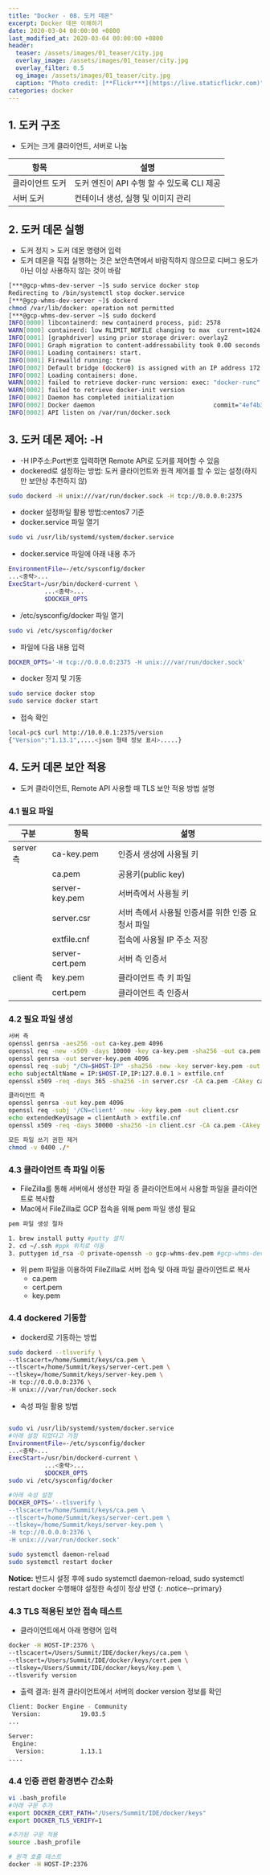 ```yaml
---
title: "Docker - 08. 도커 데몬"
excerpt: Docker 데몬 이해하기    
date: 2020-03-04 00:00:00 +0800
last_modified_at: 2020-03-04 00:00:00 +0800
header:
  teaser: /assets/images/01_teaser/city.jpg
  overlay_image: /assets/images/01_teaser/city.jpg
  overlay_filter: 0.5
  og_image: /assets/images/01_teaser/city.jpg
  caption: "Photo credit: [**Flickr***](https://live.staticflickr.com)"
categories: docker
---
```


## 1. 도커 구조

- 도커는 크게 클라이언트, 서버로 나눔

| 항목 | 설명 |
| --- | --- |
| 클라이언트 도커 | 도커 엔진이 API 수행 할 수 있도록 CLI 제공 |
| 서버 도커 | 컨테이너 생성, 실행 및 이미지 관리 |

## 2. 도커 데몬 실행

- 도커 정지 > 도커 데몬 명령어 입력
- 도커 데몬을 직접 실행하는 것은 보안측면에서 바람직하지 않으므로 디버그 용도가 아닌 이상 사용하지 않는 것이 바람

```sh 
[***@gcp-whms-dev-server ~]$ sudo service docker stop
Redirecting to /bin/systemctl stop docker.service
[***@gcp-whms-dev-server ~]$ dockerd
chmod /var/lib/docker: operation not permitted
[***@gcp-whms-dev-server ~]$ sudo dockerd
INFO[0000] libcontainerd: new containerd process, pid: 2578 
WARN[0000] containerd: low RLIMIT_NOFILE changing to max  current=1024 max=4096
INFO[0001] [graphdriver] using prior storage driver: overlay2 
INFO[0001] Graph migration to content-addressability took 0.00 seconds 
INFO[0001] Loading containers: start.                   
INFO[0001] Firewalld running: true                      
INFO[0002] Default bridge (docker0) is assigned with an IP address 172.17.0.0/16. Daemon option --bip can be used to set a preferred IP address 
INFO[0002] Loading containers: done.                    
WARN[0002] failed to retrieve docker-runc version: exec: "docker-runc": executable file not found in $PATH 
WARN[0002] failed to retrieve docker-init version       
INFO[0002] Daemon has completed initialization          
INFO[0002] Docker daemon                                 commit="4ef4b30/1.13.1" graphdriver=overlay2 version=1.13.1
INFO[0002] API listen on /var/run/docker.sock           
```

## 3. 도커 데몬 제어: -H

- -H IP주소:Port번호 입력하면 Remote API로 도커를 제어할 수 있음
- dockered로 설정하는 방법: 도커 클라이언트와 원격 제어를 할 수 있는 설정(하지만 보안상 추천하지 않)

```sh 
sudo dockerd -H unix:///var/run/docker.sock -H tcp://0.0.0.0:2375
```
- docker 설정파일 활용 방법:centos7 기준
- docker.service 파일 열기

```sh 
sudo vi /usr/lib/systemd/system/docker.service
```
- docker.service 파일에 아래 내용 추가

```sh
EnvironmentFile=-/etc/sysconfig/docker
...<중략>...
ExecStart=/usr/bin/dockerd-current \
          ...<중략>...
          $DOCKER_OPTS
```
- /etc/sysconfig/docker 파일 열기

```sh 
sudo vi /etc/sysconfig/docker
```

- 파일에 다음 내용 입력

```sh 
DOCKER_OPTS='-H tcp://0.0.0.0:2375 -H unix:///var/run/docker.sock'
```

- docker 정지 및 기동

```sh 
sudo service docker stop
sudo service docker start
```

- 접속 확인

```sh 
local-pc$ curl http://10.0.0.1:2375/version
{"Version":"1.13.1",....<json 형태 정보 표시>.....}
```

## 4. 도커 데몬 보안 적용
- 도커 클라이언트, Remote API 사용할 때 TLS 보안 적용 방법 설명

### 4.1 필요 파일

| 구분      | 항목             | 섦명 |
| ---      | ---             | --- |
| server 측 | ca-key.pem      | 인증서 생성에 사용될 키 |
|          | ca.pem          | 공용키(public key)|
|          | server-key.pem  | 서버측에서 사용될 키|
|          | server.csr      | 서버 측에서 사용될 인증서를 위한 인증 요청서 파일|
|          | extfile.cnf     | 접속에 사용될 IP 주소 저장 |
|          | server-cert.pem | 서버 측 인증서 |
| client 측 | key.pem        | 클라이언트 측 키 파일  |
|          | cert.pem       | 클라이언트 측 인증서 |

### 4.2 필요 파일 생성

```sh 
서버 측
openssl genrsa -aes256 -out ca-key.pem 4096
openssl req -new -x509 -days 10000 -key ca-key.pem -sha256 -out ca.pem
openssl genrsa -out server-key.pem 4096
openssl req -subj "/CN=$HOST-IP" -sha256 -new -key server-key.pem -out server.csr
echo subjectAltName = IP:$HOST-IP,IP:127.0.0.1 > extfile.cnf
openssl x509 -req -days 365 -sha256 -in server.csr -CA ca.pem -CAkey ca-key.pem -CAcreateserial -out server-cert.pem -extfile extfile.cnf

클라이언트 측
openssl genrsa -out key.pem 4096
openssl req -subj '/CN=client' -new -key key.pem -out client.csr
echo extendedKeyUsage = clientAuth > extfile.cnf
openssl x509 -req -days 30000 -sha256 -in client.csr -CA ca.pem -CAkey ca-key.pem -CAcreateserial -out cert.pem -extfile extfile.cnf

모든 파일 쓰기 권한 제거 
chmod -v 0400 ./*
```

### 4.3 클라이언트 측 파일 이동

- FileZilla를 통해 서버에서 생성한 파일 중 클라이언트에서 사용할 파일을 클라이언트로 복사함
- Mac에서 FileZilla로 GCP 접속을 위해 pem 파일 생성 필요

```sh 
pem 파일 생성 절차

1. brew install putty #putty 설치
2. cd ~/.ssh #ppk 위치로 이동
3. puttygen id_rsa -O private-openssh -o gcp-whms-dev.pem #gcp-whms-dev.pem 생성
```

- 위 pem 파일을 이용하여 FileZilla로 서버 접속 및 아래 파일 클라이언트로 복사
    - ca.pem
    - cert.pem
    - key.pem

### 4.4 dockered 기동함

- dockerd로 기동하는 방법

```sh 
sudo dockerd --tlsverify \
--tlscacert=/home/Summit/keys/ca.pem \
--tlscert=/home/Summit/keys/server-cert.pem \
--tlskey=/home/Summit/keys/server-key.pem \
-H tcp://0.0.0.0:2376 \
-H unix:///var/run/docker.sock
``` 

- 속성 파일 활용 방법

```sh 

sudo vi /usr/lib/systemd/system/docker.service
#아래 설정 되었다고 가정 
EnvironmentFile=-/etc/sysconfig/docker
...<중략>...
ExecStart=/usr/bin/dockerd-current \
          ...<중략>...
          $DOCKER_OPTS
sudo vi /etc/sysconfig/docker

#아래 속성 설정 
DOCKER_OPTS='--tlsverify \
--tlscacert=/home/Summit/keys/ca.pem \
--tlscert=/home/Summit/keys/server-cert.pem \
--tlskey=/home/Summit/keys/server-key.pem \
-H tcp://0.0.0.0:2376 \
-H unix:///var/run/docker.sock'

sudo systemctl daemon-reload
sudo systemctl restart docker
```

**Notice:** 반드시 설정 후에 sudo systemctl daemon-reload, sudo systemctl restart docker 수행해야 설정한 속성이
정상 반영
{: .notice--primary}

<script id="asciicast-gStzFkOtTBHzOeAyxjobqxkli" src="https://asciinema.org/a/gStzFkOtTBHzOeAyxjobqxkli.js" async></script>


### 4.3 TLS 적용된 보안 접속 테스트

- 클라이언트에서 아래 명령어 입력

```sh 
docker -H HOST-IP:2376 \
--tlscacert=/Users/Summit/IDE/docker/keys/ca.pem \
--tlscert=/Users/Summit/IDE/docker/keys/cert.pem \
--tlskey=/Users/Summit/IDE/docker/keys/key.pem \
--tlsverify version
```
- 출력 결과: 원격 클라이언트에서 서버의 docker version 정보를 확인

```sh 
Client: Docker Engine - Community
 Version:           19.03.5
...

Server:
 Engine:
  Version:          1.13.1
....

```

### 4.4 인증 관련 환경변수 간소화

```bash
vi .bash_profile
#아래 구문 추가 
export DOCKER_CERT_PATH="/Users/Summit/IDE/docker/keys"
export DOCKER_TLS_VERIFY=1

#추가된 구문 적용
source .bash_profile 

# 원격 호출 테스트 
docker -H HOST-IP:2376
```